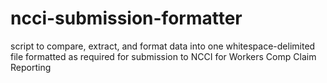 # ncci-submission-formatter
script to compare, extract, and format data  into one whitespace-delimited file formatted as required for submission to NCCI for Workers Comp Claim Reporting
